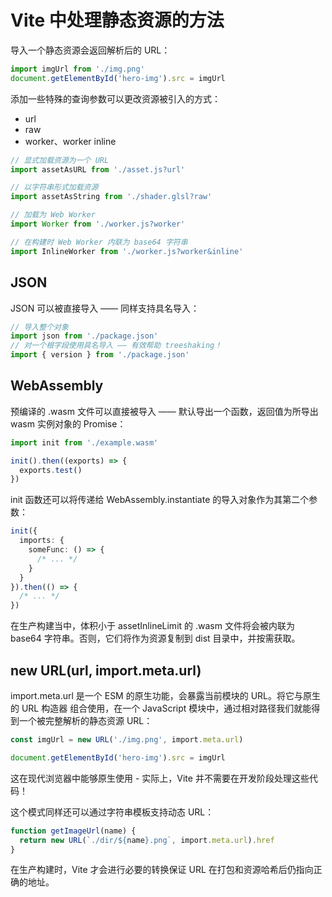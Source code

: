 # Vite 中处理静态资源的方法

导入一个静态资源会返回解析后的 URL：

```ts
import imgUrl from './img.png'
document.getElementById('hero-img').src = imgUrl
```

添加一些特殊的查询参数可以更改资源被引入的方式：

- url
- raw
- worker、worker inline

```ts
// 显式加载资源为一个 URL
import assetAsURL from './asset.js?url'

// 以字符串形式加载资源
import assetAsString from './shader.glsl?raw'

// 加载为 Web Worker
import Worker from './worker.js?worker'

// 在构建时 Web Worker 内联为 base64 字符串
import InlineWorker from './worker.js?worker&inline'
```

## JSON

JSON 可以被直接导入 —— 同样支持具名导入：

```ts
// 导入整个对象
import json from './package.json'
// 对一个根字段使用具名导入 —— 有效帮助 treeshaking！
import { version } from './package.json'
```

## WebAssembly

预编译的 .wasm 文件可以直接被导入 —— 默认导出一个函数，返回值为所导出 wasm 实例对象的 Promise：

```ts
import init from './example.wasm'

init().then((exports) => {
  exports.test()
})
```

init 函数还可以将传递给 WebAssembly.instantiate 的导入对象作为其第二个参数：

```ts
init({
  imports: {
    someFunc: () => {
      /* ... */
    }
  }
}).then(() => {
  /* ... */
})
```

在生产构建当中，体积小于 assetInlineLimit 的 .wasm 文件将会被内联为 base64 字符串。否则，它们将作为资源复制到 dist 目录中，并按需获取。

## new URL(url, import.meta.url)

import.meta.url 是一个 ESM 的原生功能，会暴露当前模块的 URL。将它与原生的 URL 构造器 组合使用，在一个 JavaScript 模块中，通过相对路径我们就能得到一个被完整解析的静态资源 URL：

```ts
const imgUrl = new URL('./img.png', import.meta.url)

document.getElementById('hero-img').src = imgUrl
```

这在现代浏览器中能够原生使用 - 实际上，Vite 并不需要在开发阶段处理这些代码！

这个模式同样还可以通过字符串模板支持动态 URL：

```ts
function getImageUrl(name) {
  return new URL(`./dir/${name}.png`, import.meta.url).href
}
```

在生产构建时，Vite 才会进行必要的转换保证 URL 在打包和资源哈希后仍指向正确的地址。
